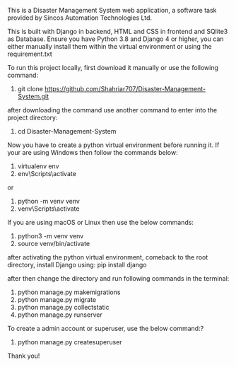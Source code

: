 This is a Disaster Management System web application, a software task provided by Sincos Automation Technologies Ltd.

This is built with Django in backend, HTML and CSS in frontend and SQlite3 as Database. Ensure you have Python 3.8 and Django 4 or higher, you can either manually install them within the virtual environment or using the requirement.txt 

To run this project locally, first download it manually or use the following command:

1. git clone https://github.com/Shahriar707/Disaster-Management-System.git

after downloading the command use another command to enter into the project directory: 

1. cd Disaster-Management-System

Now you have to create a python virtual environment before running it. If your are using Windows then follow the commands below:

1. virtualenv env
2. env\Scripts\activate

or 

1. python -m venv venv
2. venv\Scripts\activate

If you are using macOS or Linux then use the below commands:

1. python3 -m venv venv
2. source venv/bin/activate

after activating the python virtual environment, comeback to the root directory, install Django using: pip install django 

after then change the directory and run following commands in the terminal:

1. python manage.py makemigrations
2. python manage.py migrate
3. python manage.py collectstatic
4. python manage.py runserver

To create a admin account or superuser, use the below command:?

1. python manage.py createsuperuser

Thank you!
